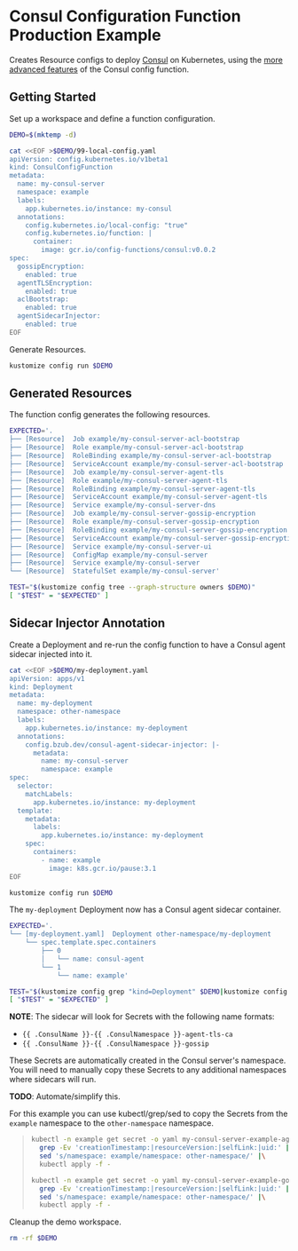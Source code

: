 [consul]: https://www.consul.io/

# Consul Configuration Function Production Example

Creates Resource configs to deploy [Consul][consul] on Kubernetes, using the
[more advanced features](./README.md#function-features) of the Consul config
function.

## Getting Started

Set up a workspace and define a function configuration.
<!-- @createFunctionConfig @test -->
```sh
DEMO=$(mktemp -d)

cat <<EOF >$DEMO/99-local-config.yaml
apiVersion: config.kubernetes.io/v1beta1
kind: ConsulConfigFunction
metadata:
  name: my-consul-server
  namespace: example
  labels:
    app.kubernetes.io/instance: my-consul
  annotations:
    config.kubernetes.io/local-config: "true"
    config.kubernetes.io/function: |
      container:
        image: gcr.io/config-functions/consul:v0.0.2
spec:
  gossipEncryption:
    enabled: true
  agentTLSEncryption:
    enabled: true
  aclBootstrap:
    enabled: true
  agentSidecarInjector:
    enabled: true
EOF
```

Generate Resources.
<!-- @generateInitialResources @test -->
```sh
kustomize config run $DEMO
```

## Generated Resources

The function config generates the following resources.
<!-- @verifyResourceList @test -->
```sh
EXPECTED='.
├── [Resource]  Job example/my-consul-server-acl-bootstrap
├── [Resource]  Role example/my-consul-server-acl-bootstrap
├── [Resource]  RoleBinding example/my-consul-server-acl-bootstrap
├── [Resource]  ServiceAccount example/my-consul-server-acl-bootstrap
├── [Resource]  Job example/my-consul-server-agent-tls
├── [Resource]  Role example/my-consul-server-agent-tls
├── [Resource]  RoleBinding example/my-consul-server-agent-tls
├── [Resource]  ServiceAccount example/my-consul-server-agent-tls
├── [Resource]  Service example/my-consul-server-dns
├── [Resource]  Job example/my-consul-server-gossip-encryption
├── [Resource]  Role example/my-consul-server-gossip-encryption
├── [Resource]  RoleBinding example/my-consul-server-gossip-encryption
├── [Resource]  ServiceAccount example/my-consul-server-gossip-encryption
├── [Resource]  Service example/my-consul-server-ui
├── [Resource]  ConfigMap example/my-consul-server
├── [Resource]  Service example/my-consul-server
└── [Resource]  StatefulSet example/my-consul-server'

TEST="$(kustomize config tree --graph-structure owners $DEMO)"
[ "$TEST" = "$EXPECTED" ]
```

## Sidecar Injector Annotation

Create a Deployment and re-run the config function to have a Consul agent
sidecar injected into it.
<!-- @createDeploymentForSidecar @test -->
```sh
cat <<EOF >$DEMO/my-deployment.yaml
apiVersion: apps/v1
kind: Deployment
metadata:
  name: my-deployment
  namespace: other-namespace
  labels:
    app.kubernetes.io/instance: my-deployment
  annotations:
    config.bzub.dev/consul-agent-sidecar-injector: |-
      metadata:
        name: my-consul-server
        namespace: example
spec:
  selector:
    matchLabels:
      app.kubernetes.io/instance: my-deployment
  template:
    metadata:
      labels:
        app.kubernetes.io/instance: my-deployment
    spec:
      containers:
        - name: example
          image: k8s.gcr.io/pause:3.1
EOF

kustomize config run $DEMO
```

The `my-deployment` Deployment now has a Consul agent sidecar container.
<!-- @verifyDeployment @test -->
```sh
EXPECTED='.
└── [my-deployment.yaml]  Deployment other-namespace/my-deployment
    └── spec.template.spec.containers
        ├── 0
        │   └── name: consul-agent
        └── 1
            └── name: example'

TEST="$(kustomize config grep "kind=Deployment" $DEMO|kustomize config tree --name)"
[ "$TEST" = "$EXPECTED" ]
```

**NOTE**: The sidecar will look for Secrets with the following name formats:
- `{{ .ConsulName }}-{{ .ConsulNamespace }}-agent-tls-ca`
- `{{ .ConsulName }}-{{ .ConsulNamespace }}-gossip`

These Secrets are automatically created in the Consul server's namespace.  You
will need to manually copy these Secrets to any additional namespaces where
sidecars will run.

**TODO**: Automate/simplify this.

For this example you can use kubectl/grep/sed to copy the Secrets from the
`example` namespace to the `other-namespace` namespace.

> ```sh
> kubectl -n example get secret -o yaml my-consul-server-example-agent-tls-ca |\
>   grep -Ev 'creationTimestamp:|resourceVersion:|selfLink:|uid:' |\
>   sed 's/namespace: example/namespace: other-namespace/' |\
>   kubectl apply -f -
>
> kubectl -n example get secret -o yaml my-consul-server-example-gossip |\
>   grep -Ev 'creationTimestamp:|resourceVersion:|selfLink:|uid:' |\
>   sed 's/namespace: example/namespace: other-namespace/' |\
>   kubectl apply -f -
> ```

Cleanup the demo workspace.
<!-- @cleanupWorkspace @test -->
```sh
rm -rf $DEMO
```
